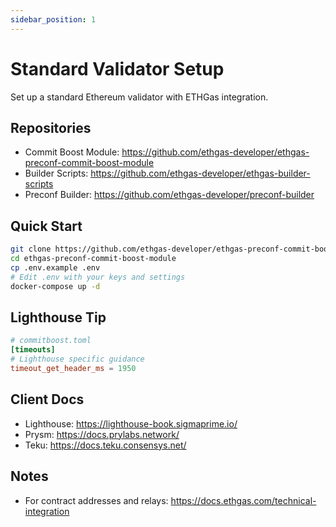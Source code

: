 ```yaml
---
sidebar_position: 1
---
```


# Standard Validator Setup

Set up a standard Ethereum validator with ETHGas integration.

## Repositories

- Commit Boost Module: https://github.com/ethgas-developer/ethgas-preconf-commit-boost-module
- Builder Scripts: https://github.com/ethgas-developer/ethgas-builder-scripts
- Preconf Builder: https://github.com/ethgas-developer/preconf-builder

## Quick Start

```bash
git clone https://github.com/ethgas-developer/ethgas-preconf-commit-boost-module
cd ethgas-preconf-commit-boost-module
cp .env.example .env
# Edit .env with your keys and settings
docker-compose up -d
```

## Lighthouse Tip

```toml
# commitboost.toml
[timeouts]
# Lighthouse specific guidance
timeout_get_header_ms = 1950
```

## Client Docs

- Lighthouse: https://lighthouse-book.sigmaprime.io/
- Prysm: https://docs.prylabs.network/
- Teku: https://docs.teku.consensys.net/

## Notes

<!-- - For API endpoints and copy/paste examples: See API endpoints below -->
- For contract addresses and relays: https://docs.ethgas.com/technical-integration 